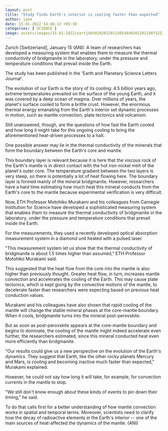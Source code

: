 ```yaml
---
layout: post
title: "Study finds Earth's interior is cooling faster than expected"
author: jane 
date: 15-01-2022 14:46:13 +05:30 
categories: [ SCIENCE ] 
image: assets/images/15-01-2022/eartjkbh9202022011505444020220115075252-thumbnail-154x87-70.jpg
---
```

Zurich [Switzerland], January 15 (ANI): A team of researchers has developed a measuring system that enables them to measure the thermal conductivity of bridgmanite in the laboratory, under the pressure and temperature conditions that prevail inside the Earth.

The study has been published in the 'Earth and Planetary Science Letters Journal'.

The evolution of our Earth is the story of its cooling: 4.5 billion years ago, extreme temperatures prevailed on the surface of the young Earth, and it was covered by a deep ocean of magma. Over millions of years, the planet's surface cooled to form a brittle crust. However, the enormous thermal energy emanating from the Earth's interior set dynamic processes in motion, such as mantle convection, plate tectonics and volcanism.

Still unanswered, though, are the questions of how fast the Earth cooled and how long it might take for this ongoing cooling to bring the aforementioned heat-driven processes to a halt.

One possible answer may lie in the thermal conductivity of the minerals that form the boundary between the Earth's core and mantle.

This boundary layer is relevant because it is here that the viscous rock of the Earth's mantle is in direct contact with the hot iron-nickel melt of the planet's outer core. The temperature gradient between the two layers is very steep, so there is potentially a lot of heat flowing here. The boundary layer is formed mainly of the mineral bridgmanite. However, researchers have a hard time estimating how much heat this mineral conducts from the Earth's core to the mantle because experimental verification is very difficult.

Now, ETH Professor Motohiko Murakami and his colleagues from Carnegie Institution for Science have developed a sophisticated measuring system that enables them to measure the thermal conductivity of bridgmanite in the laboratory, under the pressure and temperature conditions that prevail inside the Earth.



For the measurements, they used a recently developed optical absorption measurement system in a diamond unit heated with a pulsed laser.

"This measurement system let us show that the thermal conductivity of bridgmanite is about 1.5 times higher than assumed," ETH Professor Motohiko Murakami said.

This suggested that the heat flow from the core into the mantle is also higher than previously thought. Greater heat flow, in turn, increases mantle convection and accelerates the cooling of the Earth. This may cause plate tectonics, which is kept going by the convective motions of the mantle, to decelerate faster than researchers were expecting based on previous heat conduction values.

Murakami and his colleagues have also shown that rapid cooling of the mantle will change the stable mineral phases at the core-mantle boundary. When it cools, bridgmanite turns into the mineral post-perovskite.

But as soon as post-perovskite appears at the core-mantle boundary and begins to dominate, the cooling of the mantle might indeed accelerate even further, the researchers estimated, since this mineral conducted heat even more efficiently than bridgmanite.

"Our results could give us a new perspective on the evolution of the Earth's dynamics. They suggest that Earth, like the other rocky planets Mercury and Mars, is cooling and becoming inactive much faster than expected," Murakami explained.

However, he could not say how long it will take, for example, for convection currents in the mantle to stop.

"We still don't know enough about these kinds of events to pin down their timing," he said.

To do that calls first for a better understanding of how mantle convection works in spatial and temporal terms. Moreover, scientists need to clarify how the decay of radioactive elements in the Earth's interior -- one of the main sources of heat-affected the dynamics of the mantle. (ANI)

